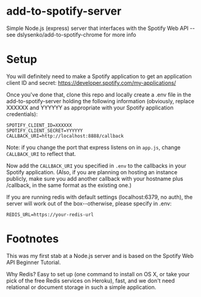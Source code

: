 # add-to-spotify-server

Simple Node.js (express) server that interfaces with the Spotify Web API -- see dslysenko/add-to-spotify-chrome for more info

# Setup
You will definitely need to make a Spotify application to get an application client ID and secret: https://developer.spotify.com/my-applications/

Once you've done that, clone this repo and locally create a .env file in the add-to-spotify-server holding the following information (obviously, replace XXXXXX and YYYYYY as appropriate with your Spotify application credentials):

    SPOTIFY_CLIENT_ID=XXXXXX
    SPOTIFY_CLIENT_SECRET=YYYYYY
    CALLBACK_URI=http://localhost:8888/callback

Note: if you change the port that express listens on in `app.js`, change `CALLBACK_URI` to reflect that.

Now add the `CALLBACK_URI` you specified in `.env` to the callbacks in your Spotify application. (Also, if you are planning on hosting an instance publicly, make sure you add another callback with your hostname plus /callback, in the same format as the existing one.)

If you are running redis with default settings (localhost:6379, no auth), the server will work out of the box--otherwise, please specify in .env:

    REDIS_URL=https://your-redis-url

# Footnotes
This was my first stab at a Node.js server and is based on the Spotify Web API Beginner Tutorial.

Why Redis? Easy to set up (one command to install on OS X, or take your pick of the free Redis services on Heroku), fast, and we don't need relational or document storage in such a simple application.
